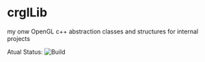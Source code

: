 # crglLib
my onw OpenGL c++ abstraction classes and structures for internal projects

Atual Status:
![Build](https://github.com/CristianoBeato/crglLib/actions/workflows/cmake-single-platform.yml/badge.svg)